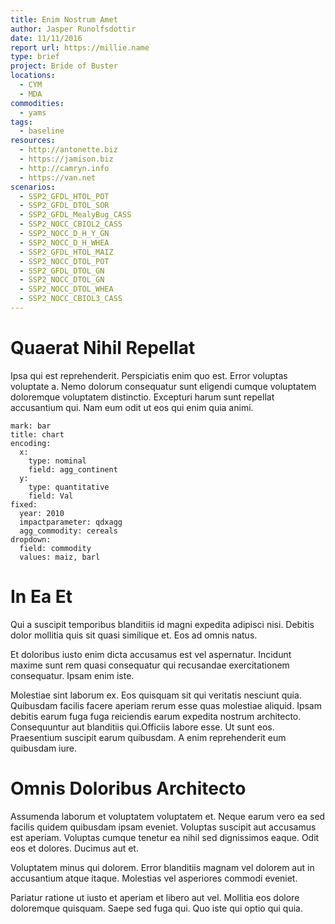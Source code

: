 ```yaml
---
title: Enim Nostrum Amet
author: Jasper Runolfsdottir
date: 11/11/2016
report url: https://millie.name
type: brief
project: Bride of Buster
locations:
  - CYM
  - MDA
commodities:
  - yams
tags:
  - baseline
resources:
  - http://antonette.biz
  - https://jamison.biz
  - http://camryn.info
  - https://van.net
scenarios:
  - SSP2_GFDL_HTOL_POT
  - SSP2_GFDL_DTOL_SOR
  - SSP2_GFDL_MealyBug_CASS
  - SSP2_NOCC_CBIOL2_CASS
  - SSP2_NOCC_D_H_Y_GN
  - SSP2_NOCC_D_H_WHEA
  - SSP2_GFDL_HTOL_MAIZ
  - SSP2_NOCC_DTOL_POT
  - SSP2_GFDL_DTOL_GN
  - SSP2_NOCC_DTOL_GN
  - SSP2_NOCC_DTOL_WHEA
  - SSP2_NOCC_CBIOL3_CASS
---
```

# Quaerat Nihil Repellat
Ipsa qui est reprehenderit. Perspiciatis enim quo est. Error voluptas voluptate a. Nemo dolorum consequatur sunt eligendi cumque voluptatem doloremque voluptatem distinctio. Excepturi harum sunt repellat accusantium qui. Nam eum odit ut eos qui enim quia animi.

```vis
mark: bar
title: chart
encoding:
  x:
    type: nominal
    field: agg_continent
  y:
    type: quantitative
    field: Val
fixed:
  year: 2010
  impactparameter: qdxagg
  agg_commodity: cereals
dropdown:
  field: commodity
  values: maiz, barl
```

# In Ea Et
Qui a suscipit temporibus blanditiis id magni expedita adipisci nisi. Debitis dolor mollitia quis sit quasi similique et. Eos ad omnis natus.
 Et doloribus iusto enim dicta accusamus est vel aspernatur. Incidunt maxime sunt rem quasi consequatur qui recusandae exercitationem consequatur. Ipsam enim iste.
 Molestiae sint laborum ex. Eos quisquam sit qui veritatis nesciunt quia. Quibusdam facilis facere aperiam rerum esse quas molestiae aliquid. Ipsam debitis earum fuga fuga reiciendis earum expedita nostrum architecto. Consequuntur aut blanditiis qui.Officiis labore esse. Ut sunt eos. Praesentium suscipit earum quibusdam. A enim reprehenderit eum quibusdam iure.

# Omnis Doloribus Architecto
Assumenda laborum et voluptatem voluptatem et. Neque earum vero ea sed facilis quidem quibusdam ipsam eveniet. Voluptas suscipit aut accusamus est aperiam. Voluptas cumque tenetur ea nihil sed dignissimos eaque. Odit eos et dolores. Ducimus aut et.
 Voluptatem minus qui dolorem. Error blanditiis magnam vel dolorem aut in accusantium atque itaque. Molestias vel asperiores commodi eveniet.
 Pariatur ratione ut iusto et aperiam et libero aut vel. Mollitia eos dolore doloremque quisquam. Saepe sed fuga qui. Quo iste qui optio qui quia.
